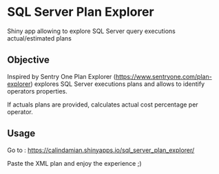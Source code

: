 
# SQL Server Plan Explorer
Shiny app allowing to explore SQL Server query executions actual/estimated plans 

## Objective

Inspired by Sentry One Plan Explorer (https://www.sentryone.com/plan-explorer)
explores SQL Server executions plans and allows to identify  operators properties.

If actuals plans are provided,  calculates actual cost percentage per operator.

## Usage
Go to : https://calindamian.shinyapps.io/sql_server_plan_explorer/

Paste the XML plan and enjoy the experience ;)
